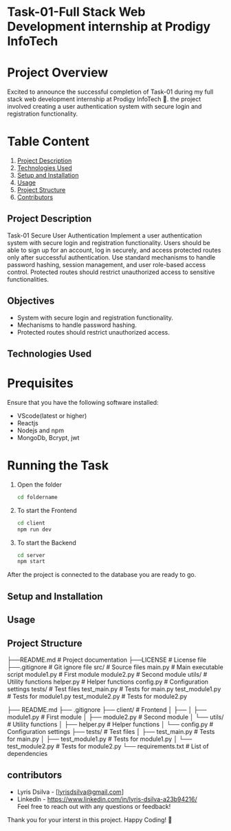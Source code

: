 # Task-01-Full Stack Web Development internship at Prodigy InfoTech 

# Project Overview
Excited to announce the successful completion of Task-01 during my full stack web development internship at Prodigy InfoTech 🚀. the project involved creating a user authentication
system with secure login and registration functionality. 

# Table Content
1. [Project Description](#project-description)
2. [Technologies Used](#technologies-used)
3. [Setup and Installation](#setup-and-installation)
4. [Usage](#usage)
5. [Project Structure](#project-structure)
6. [Contributors](#contributors)

## Project Description
Task-01 Secure User Authentication
Implement a user authentication system with secure login and registration functionality. Users should be able to sign up for an account, log in securely, and access protected routes only after successful authentication. Use standard mechanisms to handle password hashing, session management, and user role-based access control. Protected routes should restrict unauthorized access to sensitive functionalities.

## Objectives
* System with secure login and registration functionality.
* Mechanisms to handle password hashing.
* Protected routes should restrict unauthorized access.

## Technologies Used
# Prequisites
Ensure that you have the following software installed:
* VScode(latest or higher)
* Reactjs
* Nodejs and npm
* MongoDb, Bcrypt, jwt
# Running the Task
1. Open the folder
   ```bash
   cd foldername
2. To start the Frontend
   ```bash
   cd client
   npm run dev
3. To start the Backend
   ```bash
   cd server
   npm start
After the project is connected to the database you are ready to go.

## Setup and Installation



## Usage


## Project Structure
├──README.md # Project documentation
├──LICENSE # License file
├──.gitignore # Git ignore file
src/ # Source files
main.py # Main executable script
module1.py # First module
module2.py # Second module
utils/ # Utility functions
helper.py # Helper functions
config.py # Configuration settings
tests/ # Test files
test_main.py # Tests for main.py
test_module1.py # Tests for module1.py
test_module2.py # Tests for module2.py

├── README.md 
├── .gitignore 
├── client/ # Frontend 
│ ├── 
│ ├── module1.py # First module
│ ├── module2.py # Second module
│ └── utils/ # Utility functions
│ ├── helper.py # Helper functions
│ └── config.py # Configuration settings
├── tests/ # Test files
│ ├── test_main.py # Tests for main.py
│ ├── test_module1.py # Tests for module1.py
│ └── test_module2.py # Tests for module2.py
└── requirements.txt # List of dependencies


## contributors
* Lyris Dsilva - [lyrisdsilva@gmail.com]
* Linkedln - https://www.linkedin.com/in/lyris-dsilva-a23b94216/  
Feel free to reach out with any questions or feedback!


Thank you for your interst in this project.
Happy Coding! 🥳
